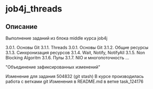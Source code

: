 # job4j_threads
## Описание
Выполнение заданий из блока middle курса job4j

3.0.1. Основы Git
3.1.1. Threads
3.0.1. Основы Git
3.1.2. Общие ресурсы
3.1.3. Синхронизация ресурсов
3.1.4. Wait, Notify, NotifyAll
3.1.5. Non Blocking Algoritm
3.1.6. Пулы
3.1.7. NIO и многопоточность
...

"Объединение зафиксированных изменений"

Изменение для задания 504832 (git stash)
В курсе производилась работа с ветками git
Изменения в README.md в ветке task_124176